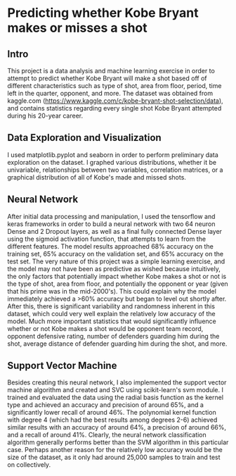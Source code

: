 # Predicting whether Kobe Bryant makes or misses a shot

## Intro
This project is a data analysis and machine learning exercise in order to attempt to predict whether Kobe Bryant will make a shot based off of different characteristics such as type of shot, area from floor, period, time left in the quarter, opponent, and more. The dataset was obtained from kaggle.com (https://www.kaggle.com/c/kobe-bryant-shot-selection/data), and contains statistics regarding every single shot Kobe Bryant attempted during his 20-year career. 

## Data Exploration and Visualization
I used matplotlib.pyplot and seaborn in order to perform preliminary data exploration on the dataset. I graphed various distributions, whether it be univariable, relationships between two variables, correlation matrices, or a graphical distribution of all of Kobe's made and missed shots.

## Neural Network
After initial data processing and manipulation, I used the tensorflow and keras frameworks in order to build a neural network with two 64 neuron Dense and 2 Dropout layers, as well as a final fully connected Dense layer using the sigmoid activation function, that attempts to learn from the different features. The model results approached 68% accuracy on the training set, 65% accuracy on the validation set, and 65% accuracy on the test set. The very nature of this project was a simple learning exercise, and the model may not have been as predictive as wished because intuitively, the only factors that potentially impact whether Kobe makes a shot or not is the type of shot, area from floor, and potentially the opponent or year (given that his prime was in the mid-2000's). This could explain why the model immediately achieved a >60% accuracy but began to level out shortly after. After this, there is significant variability and randomness inherent in this dataset, which could very well explain the relatively low accuracy of the model. Much more important statistics that would significantly influence whether or not Kobe makes a shot would be opponent team record, opponent defensive rating, number of defenders guarding him during the shot, average distance of defender guarding him during the shot, and more.

## Support Vector Machine
Besides creating this neural network, I also implemented the support vector machine algorithm and created and SVC using scikit-learn's svm module. I trained and evaluated the data using the radial basis function as the kernel type and achieved an accuracy and precision of around 65%, and a significantly lower recall of around 46%. The polynomial kernel function with degree 4 (which had the best results among degrees 2-6) achieved similar results with an accuracy of around 64%, a precision of around 66%, and a recall of around 41%. Clearly, the neural network classification algorithm generally performs better than the SVM algorithm in this particular case. Perhaps another reason for the relatively low accuracy would be the size of the dataset, as it only had around 25,000 samples to train and test on collectively.
